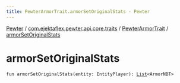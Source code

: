 ```yaml
---
title: PewterArmorTrait.armorSetOriginalStats - Pewter
---
```


[Pewter](../../index.html) / [com.ejektaflex.pewter.api.core.traits](../index.html) / [PewterArmorTrait](index.html) / [armorSetOriginalStats](./armor-set-original-stats.html)

# armorSetOriginalStats

`fun armorSetOriginalStats(entity: EntityPlayer): `[`List`](https://kotlinlang.org/api/latest/jvm/stdlib/kotlin.collections/-list/index.html)`<ArmorNBT>`